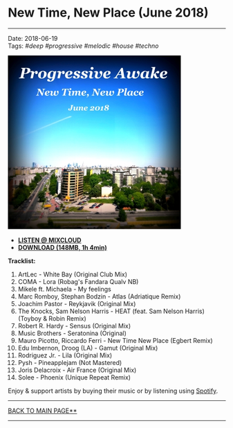 # New Time, New Place (June 2018)

----

Date: 2018-06-19  
Tags: *#deep* *#progressive* *#melodic* *#house* *#techno*    
  
[![Progressive Awake - New Time, New Place (June 2018)](progressive_awake_-_new_time_new_place_june_2018_400x400.jpg)](https://www.mixcloud.com/progressiveawake/new-time-new-place-june-2018/)  
* [**LISTEN @ MIXCLOUD**](https://www.mixcloud.com/progressiveawake/new-time-new-place-june-2018/)  
* [**DOWNLOAD (148MB, 1h 4min)**](https://docs.google.com/uc?id=11uRygrA-NGSJDh6bdVd1Z3hVG39rS7dh&export=download) 

**Tracklist:**  
 
01. ArtLec - White Bay (Original Club Mix)
02. COMA - Lora (Robag's Fandara Qualv NB)
03. Mikele ft. Michaela - My feelings
04. Marc Romboy, Stephan Bodzin - Atlas (Adriatique Remix)
05. Joachim Pastor - Reykjavik (Original Mix)
06. The Knocks, Sam Nelson Harris - HEAT (feat. Sam Nelson Harris) (Toyboy & Robin Remix)
07. Robert R. Hardy - Sensus (Original Mix)
08. Music Brothers - Seratonina (Original)
09. Mauro Picotto, Riccardo Ferri - New Time New Place (Egbert Remix)
10. Edu Imbernon, Droog (LA) - Gamut (Original Mix)
11. Rodriguez Jr. - Lila (Original Mix)
12. Pysh - Pineapplejam (Not Mastered)
13. Joris Delacroix - Air France (Original Mix)
14. Solee - Phoenix (Unique Repeat Remix)
 
Enjoy & support artists by buying their music or by listening using 
[Spotify](https://open.spotify.com/user/hopbit/playlist/2t2d8XXigBzIN9VVOZUTm6?si=Xq1rzbIOSISla_sx27XGnQ).

----

[BACK TO MAIN PAGE**](../README.md)

---- 
